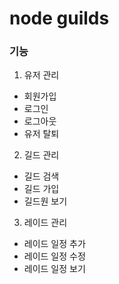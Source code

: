 # node guilds

### 기능
1. 유저 관리
  - 회원가입
  - 로그인
  - 로그아웃
  - 유저 탈퇴
2. 길드 관리
  - 길드 검색
  - 길드 가입
  - 길드원 보기
3. 레이드 관리
  - 레이드 일정 추가
  - 레이드 일정 수정
  - 레이드 일정 보기
